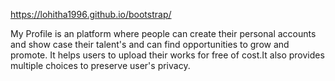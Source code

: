 
https://lohitha1996.github.io/bootstrap/


My Profile is an platform where people can create their personal accounts and show case their talent's and can find opportunities to grow and promote. It helps users to upload their works for free of cost.It also provides multiple choices to preserve user's privacy.

